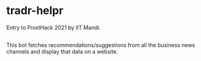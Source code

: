 # tradr-helpr
Entry to FrostHack 2021 by IIT Mandi.

## 
This bot fetches recommendations/suggestions from all the business news channels and display that data on a website.
